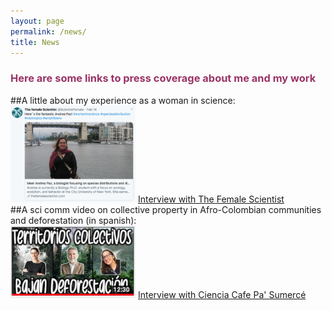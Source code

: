 ```yaml
---
layout: page
permalink: /news/
title: News
---
```


<h3><span style="color: #993366;">Here are some links to press coverage about me and my work</span></h3>
<div>
 ##A little about my experience as a woman in science:
 </div>
 <img src="/images/Screen Shot 2020-04-06 at 12.13.39 PM.png" width="200">  
 <a href="https://thefemalescientist.com/portrait/andrea-paz/826/meet-andrea-paz-a-biologist-focusing-on-species-distributions-and-diversity-in-neotropical-amphibians/">Interview with The Female Scientist </a>

<div>
##A sci comm video  on collective property in Afro-Colombian communities and deforestation (in spanish):
</div>
<img src="/images/CienciaCafe.jpg" width="200">     
<a href="https://www.youtube.com/watch?v=EXDzZW6zUX8&t=2s"> Interview with Ciencia Cafe Pa' Sumercé </a>




